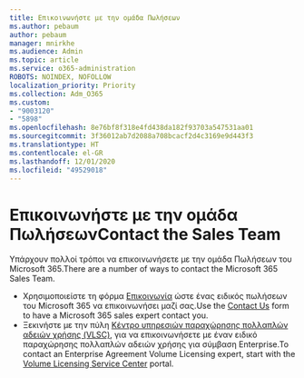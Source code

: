 ```yaml
---
title: Επικοινωνήστε με την ομάδα Πωλήσεων
ms.author: pebaum
author: pebaum
manager: mnirkhe
ms.audience: Admin
ms.topic: article
ms.service: o365-administration
ROBOTS: NOINDEX, NOFOLLOW
localization_priority: Priority
ms.collection: Adm_O365
ms.custom:
- "9003120"
- "5898"
ms.openlocfilehash: 8e76bf8f318e4fd438da182f93703a547531aa01
ms.sourcegitcommit: 3f36012ab7d2088a708bcacf2d4c3169e9d443f3
ms.translationtype: HT
ms.contentlocale: el-GR
ms.lasthandoff: 12/01/2020
ms.locfileid: "49529018"
---
```

# <a name="contact-the-sales-team"></a><span data-ttu-id="e9709-102">Επικοινωνήστε με την ομάδα Πωλήσεων</span><span class="sxs-lookup"><span data-stu-id="e9709-102">Contact the Sales Team</span></span>

<span data-ttu-id="e9709-103">Υπάρχουν πολλοί τρόποι να επικοινωνήσετε με την ομάδα Πωλήσεων του Microsoft 365.</span><span class="sxs-lookup"><span data-stu-id="e9709-103">There are a number of ways to contact the Microsoft 365 Sales Team.</span></span>

- <span data-ttu-id="e9709-104">Χρησιμοποιείστε τη φόρμα  [Επικοινωνία](https://go.microsoft.com/fwlink/p/?LinkId=518644&clcid=0x0409) ώστε ένας ειδικός πωλήσεων του Microsoft 365 να επικοινωνήσει μαζί σας.</span><span class="sxs-lookup"><span data-stu-id="e9709-104">Use the  [Contact Us](https://go.microsoft.com/fwlink/p/?LinkId=518644&clcid=0x0409)  form to have a Microsoft 365 sales expert contact you.</span></span>
- <span data-ttu-id="e9709-105">Ξεκινήστε με την πύλη  [Κέντρο υπηρεσιών παραχώρησης πολλαπλών αδειών χρήσης (VLSC)](https://go.microsoft.com/fwlink/p/?LinkId=329762), για να επικοινωνήσετε με έναν ειδικό παραχώρησης πολλαπλών αδειών χρήσης για σύμβαση Enterprise.</span><span class="sxs-lookup"><span data-stu-id="e9709-105">To contact an Enterprise Agreement Volume Licensing expert, start with the  [Volume Licensing Service Center](https://go.microsoft.com/fwlink/p/?LinkId=329762) portal.</span></span>
